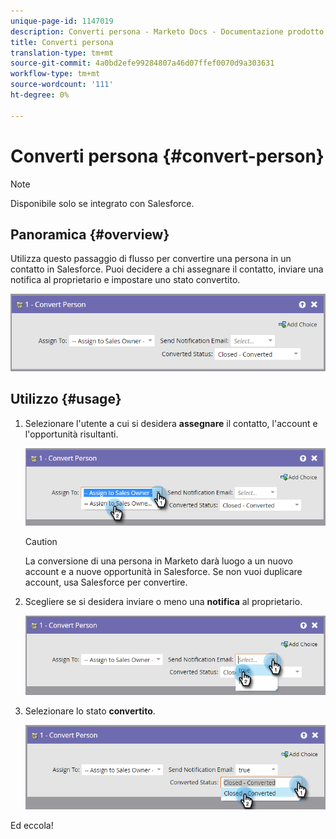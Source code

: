 ```yaml
---
unique-page-id: 1147019
description: Converti persona - Marketo Docs - Documentazione prodotto
title: Converti persona
translation-type: tm+mt
source-git-commit: 4a0bd2efe99284807a46d07ffef0070d9a303631
workflow-type: tm+mt
source-wordcount: '111'
ht-degree: 0%

---
```



# Converti persona {#convert-person}

>[!NOTE]
>
>Disponibile solo se integrato con Salesforce.

## Panoramica {#overview}

Utilizza questo passaggio di flusso per convertire una persona in un contatto in Salesforce. Puoi decidere a chi assegnare il contatto, inviare una notifica al proprietario e impostare uno stato convertito.

![](assets/one-2.png)

## Utilizzo {#usage}

1. Selezionare l&#39;utente a cui si desidera **assegnare** il contatto, l&#39;account e l&#39;opportunità risultanti.

   ![](assets/two-2.png)

   >[!CAUTION]
   >
   >La conversione di una persona in Marketo darà luogo a un nuovo account e a nuove opportunità in Salesforce. Se non vuoi duplicare account, usa Salesforce per convertire.

1. Scegliere se si desidera inviare o meno una **notifica** al proprietario.

   ![](assets/three-2.png)

1. Selezionare lo stato **convertito**.

   ![](assets/four-3.png)

Ed eccola!
